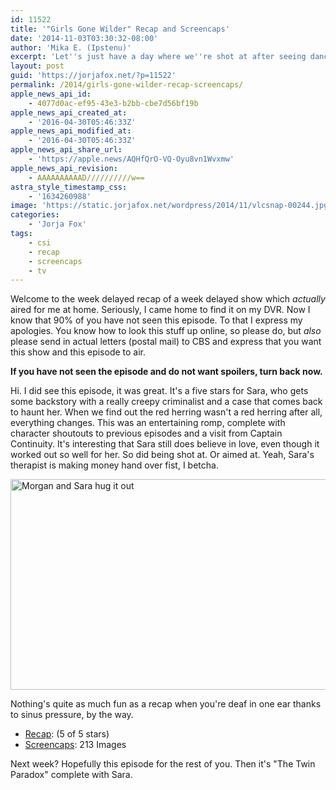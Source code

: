 ```yaml
---
id: 11522
title: '"Girls Gone Wilder" Recap and Screencaps'
date: '2014-11-03T03:30:32-08:00'
author: 'Mika E. (Ipstenu)'
excerpt: 'Let''s just have a day where we''re shot at after seeing dancing go-go-guys.'
layout: post
guid: 'https://jorjafox.net/?p=11522'
permalink: /2014/girls-gone-wilder-recap-screencaps/
apple_news_api_id:
    - 4077d0ac-ef95-43e3-b2bb-cbe7d56bf19b
apple_news_api_created_at:
    - '2016-04-30T05:46:33Z'
apple_news_api_modified_at:
    - '2016-04-30T05:46:33Z'
apple_news_api_share_url:
    - 'https://apple.news/AQHfQrO-VQ-Oyu8vn1Wvxmw'
apple_news_api_revision:
    - AAAAAAAAAAD//////////w==
astra_style_timestamp_css:
    - '1634260988'
image: 'https://static.jorjafox.net/wordpress/2014/11/vlcsnap-00244.jpg'
categories:
    - 'Jorja Fox'
tags:
    - csi
    - recap
    - screencaps
    - tv
---
```


Welcome to the week delayed recap of a week delayed show which <em>actually</em> aired for me at home. Seriously, I came home to find it on my DVR. Now I know that 90% of you have not seen this episode. To that I express my apologies. You know how to look this stuff up online, so please do, but <em>also</em> please send in actual letters (postal mail) to CBS and express that you want this show and this episode to air.

****If you have not seen the episode and do not want spoilers, turn back now.****

Hi. I did see this episode, it was great. It's a five stars for Sara, who gets some backstory with a really creepy criminalist and a case that comes back to haunt her. When we find out the red herring wasn't a red herring after all, everything changes. This was an entertaining romp, complete with character shoutouts to previous episodes and a visit from Captain Continuity. It's interesting that Sara still does believe in love, even though it worked out so well for her. So did being shot at. Or aimed at. Yeah, Sara's therapist is making money hand over fist, I betcha.

<a href="https://jorjafox.net/2014/girls-gone-wilder-recap-screencaps/vlcsnap-00273/" rel="attachment wp-att-11524"><img class="aligncenter size-large wp-image-11524" src="//jfo-static.net/wordpress/2014/11/vlcsnap-00273-900x506.jpg" alt="Morgan and Sara hug it out" width="600" height="337" /></a>

Nothing's quite as much fun as a recap when you're deaf in one ear thanks to sinus pressure, by the way.
<ul>
 	<li><a href="https://jorjafox.net/wiki/Girls_Gone_Wilder">Recap</a>: (5 of 5 stars)</li>
 	<li><a href="https://jorjafox.net/gallery/tv/csi/season15/05-girlswilder/">Screencaps</a>: 213 Images</li>
</ul>
Next week? Hopefully this episode for the rest of you. Then it's "The Twin Paradox" complete with Sara.
